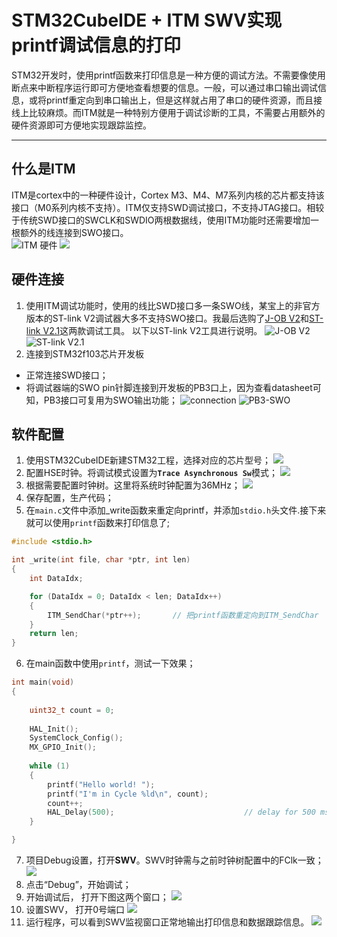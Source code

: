# STM32CubeIDE + ITM SWV实现printf调试信息的打印
STM32开发时，使用printf函数来打印信息是一种方便的调试方法。不需要像使用断点来中断程序运行即可方便地查看想要的信息。一般，可以通过串口输出调试信息，或将printf重定向到串口输出上，但是这样就占用了串口的硬件资源，而且接线上比较麻烦。而ITM就是一种特别方便用于调试诊断的工具，不需要占用额外的硬件资源即可方便地实现跟踪监控。  
***
## 什么是ITM  
ITM是cortex中的一种硬件设计，Cortex M3、M4、M7系列内核的芯片都支持该接口（M0系列内核不支持）。ITM仅支持SWD调试接口，不支持JTAG接口。相较于传统SWD接口的SWCLK和SWDIO两根数据线，使用ITM功能时还需要增加一根额外的线连接到SWO接口。  
![ITM 硬件](https://cdn.jsdelivr.net/gh/GitXyw/ImgHosting/MyBlog2022/20220901132907.png)
![](https://cdn.jsdelivr.net/gh/GitXyw/ImgHosting/MyBlog2022/20220901133928.png)
## 硬件连接  
1. 使用ITM调试功能时，使用的线比SWD接口多一条SWO线，某宝上的非官方版本的ST-link V2调试器大多不支持SWO接口。我最后选购了<a href="https://item.taobao.com/item.htm?spm=a1z09.2.0.0.335b2e8dnQSHiu&id=592119156479&_u=11nj0b4f826c">J-OB V2</a>和[ST-link V2.1](https://item.taobao.com/item.htm?spm=a1z09.2.0.0.335b2e8dnQSHiu&id=652657776917&_u=11nj0b4f0342)这两款调试工具。  以下以ST-link V2工具进行说明。
![J-OB V2](https://cdn.jsdelivr.net/gh/GitXyw/ImgHosting/MyBlog2022/20220901233321.png)
![ST-link V2.1](https://cdn.jsdelivr.net/gh/GitXyw/ImgHosting/MyBlog2022/20220901233416.png)
2. 连接到STM32f103芯片开发板  
* 正常连接SWD接口；
* 将调试器端的SWO pin针脚连接到开发板的PB3口上，因为查看datasheet可知，PB3接口可复用为SWO输出功能；
![connection](https://cdn.jsdelivr.net/gh/GitXyw/ImgHosting/MyBlog2022/20220901235722.png)
![PB3-SWO](https://cdn.jsdelivr.net/gh/GitXyw/ImgHosting/MyBlog2022/20220902000359.png)
## 软件配置
1. 使用STM32CubeIDE新建STM32工程，选择对应的芯片型号；
![](https://cdn.jsdelivr.net/gh/GitXyw/ImgHosting/MyBlog2022/20220902000814.png)
2. 配置HSE时钟。将调试模式设置为<strong>`Trace Asynchronous Sw`</strong>模式；
![](https://img2022.cnblogs.com/blog/2945242/202209/2945242-20220902001528737-1183959868.gif)
3. 根据需要配置时钟树。这里将系统时钟配置为36MHz；
![](https://cdn.jsdelivr.net/gh/GitXyw/ImgHosting/MyBlog2022/20220902001901.png)
4. 保存配置，生产代码；
5. 在`main.c`文件中添加_write函数来重定向printf，并添加`stdio.h`头文件.接下来就可以使用`printf`函数来打印信息了;
``` C
#include <stdio.h>

int _write(int file, char *ptr, int len)
{
	int DataIdx;

	for (DataIdx = 0; DataIdx < len; DataIdx++)
	{
		ITM_SendChar(*ptr++);       // 把printf函数重定向到ITM_SendChar
	}
	return len;
}
```
6. 在main函数中使用`printf`，测试一下效果；
``` C
int main(void)
{
 
    uint32_t count = 0;
  
    HAL_Init();
    SystemClock_Config();
    MX_GPIO_Init();
 
    while (1)
    {
	    printf("Hello world! ");
	    printf("I'm in Cycle %ld\n", count);
	    count++;
	    HAL_Delay(500);								// delay for 500 ms
    }

}
```
7. 项目Debug设置，打开**SWV**。SWV时钟需与之前时钟树配置中的FClk一致；
![](https://cdn.jsdelivr.net/gh/GitXyw/ImgHosting/MyBlog2022/20220902003453.png)
8. 点击“Debug”，开始调试；
9. 开始调试后， 打开下图这两个窗口；
![](https://cdn.jsdelivr.net/gh/GitXyw/ImgHosting/MyBlog2022/20220902004440.png)
10. 设置SWV， 打开0号端口
![](https://cdn.jsdelivr.net/gh/GitXyw/ImgHosting/MyBlog2022/20220902004732.png)
11. 运行程序，可以看到SWV监视窗口正常地输出打印信息和数据跟踪信息。
![](https://img2022.cnblogs.com/blog/2945242/202209/2945242-20220902005338623-1749348808.gif)
